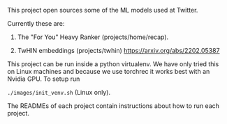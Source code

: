 This project open sources some of the ML models used at Twitter.

Currently these are:

1. The "For You" Heavy Ranker (projects/home/recap).

2. TwHIN embeddings (projects/twhin) https://arxiv.org/abs/2202.05387

This project can be run inside a python virtualenv. We have only tried this on Linux machines and because we use torchrec it works best with an Nvidia GPU. To setup run

`./images/init_venv.sh` (Linux only).

The READMEs of each project contain instructions about how to run each project.
